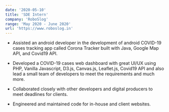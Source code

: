 ```yaml
---
date: '2020-05-10'
title: 'SDE Intern'
company: 'RoboSlog'
range: 'May 2020 - June 2020'
url: 'https://www.roboslog.in'
---
```



- Assisted an android developer in the development of android COVID-19 cases tracking app called Corona Tracker built with Java, Google Map API, and Covid19 API.

- Developed a COVID-19 cases web dashboard with great UI/UX using PHP, Vanilla Javascript, D3.js, Canvas.js, Leaflet.js, Covid19 API and also lead a small team of developers to meet the requirements and much more.

- Collaborated closely with other developers and digital producers to meet deadlines for clients.

- Engineered and maintained code for in-house and client websites.
